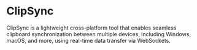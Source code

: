 # ClipSync
ClipSync is a lightweight cross-platform tool that enables seamless clipboard synchronization between multiple devices, including Windows, macOS, and more, using real-time data transfer via WebSockets.
